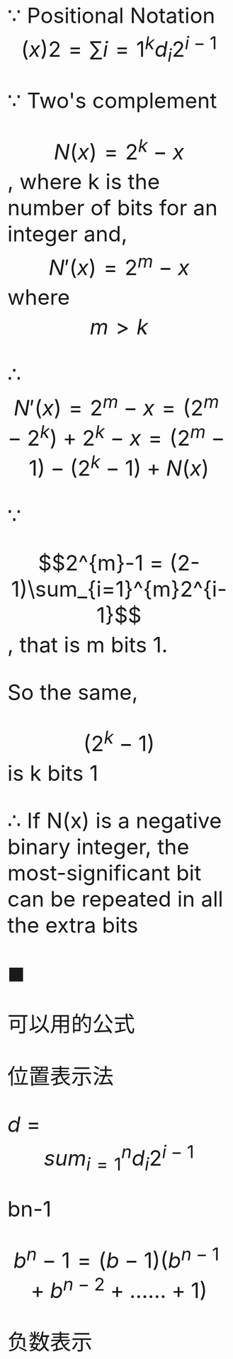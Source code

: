 <font size=10 >

$\because$ Positional Notation $${(x)}{2} = \sum{i=1}^{k}d_{i}2^{i-1}$$

$\because$ Two's complement

$$N(x) = 2^{k} - x$$, where k is the number of bits for an integer and, $$N'(x) = 2^{m} - x$$ where $$m > k$$

$\therefore$ $$N'(x) = 2^{m} - x = (2^{m} - 2^{k}) + 2^{k} - x = (2^{m}-1) - (2^{k}-1) + N(x)$$

$\because$ 

$$2^{m}-1 = (2-1)\sum_{i=1}^{m}2^{i-1}$$, that is m bits 1. 

So the same, 

$$(2^{k}-1)$$ is k bits 1

$\therefore$ If N(x) is a negative binary integer, the most-significant bit can be repeated in all the extra bits

$\blacksquare$

可以用的公式

位置表示法  

$d$ = $$sum_{i=1}^{n}d_{i}2^{i-1}$$

bn-1  

$$b^{n}-1 = (b-1)(b^{n-1}+b^{n-2}+……+1)$$

负数表示

</font>